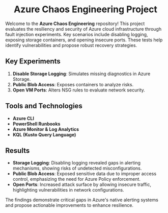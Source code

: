<div align="center">
  <h1><strong>Azure Chaos Engineering Project </strong></h1>
</div>

Welcome to the **Azure Chaos Engineering** repository! This project evaluates the resiliency and security of Azure cloud infrastructure through fault injection experiments. Key scenarios include disabling logging, exposing storage containers, and opening insecure ports. These tests help identify vulnerabilities and propose robust recovery strategies.

## Key Experiments

1. **Disable Storage Logging**: Simulates missing diagnostics in Azure Storage.
2. **Public Blob Access**: Exposes containers to analyze risks.
3. **Open VM Ports**: Alters NSG rules to evaluate network security.

## Tools and Technologies  

- **Azure CLI**
- **PowerShell Runbooks**
- **Azure Monitor & Log Analytics**
- **KQL (Kusto Query Language)**

## Results  

- **Storage Logging**: Disabling logging revealed gaps in alerting mechanisms, showing risks of undetected misconfigurations.
- **Public Blob Access**: Exposed sensitive data due to improper access control, emphasizing the need for Azure Policy enforcement.
- **Open Ports**: Increased attack surface by allowing insecure traffic, highlighting vulnerabilities in network configurations.

The findings demonstrate critical gaps in Azure's native alerting systems and propose actionable improvements to enhance resilience.
